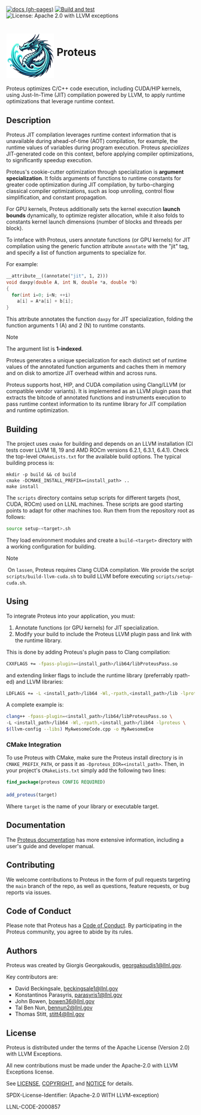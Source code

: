 [![docs (gh-pages)](https://github.com/Olympus-HPC/proteus/actions/workflows/gh-pages-docs.yml/badge.svg)](https://github.com/Olympus-HPC/proteus/actions/workflows/gh-pages-docs.yml)
[![Build and test](https://github.com/Olympus-HPC/proteus/actions/workflows/ci-build-test.yml/badge.svg)](https://github.com/Olympus-HPC/proteus/actions/workflows/ci-build-test.yml)
![License: Apache 2.0 with LLVM exceptions](https://img.shields.io/badge/license-Apache%202.0%20with%20LLVM%20exceptions-blue.svg)

# <img src="docs/assets/proteus-logo.png" width="128" align="middle" /> Proteus

Proteus optimizes C/C++ code execution, including CUDA/HIP kernels, using
Just-In-Time (JIT) compilation powered by LLVM, to apply runtime optimizations
that leverage runtime context.

## Description
Proteus JIT compilation leverages runtime context information that is
unavailable during ahead-of-time (AOT) compilation, for example, the runtime
values of variables during program execution.
Proteus *specializes* JIT-generated code on this context, before applying
compiler optimizations, to significantly speedup execution.

Proteus's cookie-cutter optimization through specialization is
**argument specialization**.
It folds arguments of functions to runtime constants for greater code
optimization during JIT compilation, by turbo-charging classical compiler
optimizations, such as loop unrolling, control flow simplification, and constant
propagation.

For GPU kernels, Proteus additionally sets the kernel execution
**launch bounds** dynamically, to optimize register allocation, while it also
folds to constants kernel launch dimensions (number of blocks and threads per
block).

To inteface with Proteus, users annotate functions (or GPU kernels) for JIT
compilation using the generic function attribute `annotate` with the "jit" tag,
and specify a list of function arguments to specialize for.

For example:
```cpp
__attribute__((annotate("jit", 1, 2)))
void daxpy(double A, int N, double *a, double *b)
{
  for(int i=0; i<N; ++i)
    a[i] = A*a[i] + b[i];
}
```
This attribute annotates the function `daxpy` for JIT specialization, folding
the function arguments 1 (A) and 2 (N) to runtime constants.

> [!NOTE]
> The argument list is **1-indexed**.

Proteus generates a unique specialization for each distinct set of runtime
values of the annotated function arguments and caches them in memory and on disk
to amortize JIT overhead within and across runs.

Proteus supports host, HIP, and CUDA compilation using Clang/LLVM (or compatible
vendor variants).
It is implemented as an LLVM plugin pass that extracts the bitcode of annotated
functions and instruments execution to pass runtime context information to its
runtime library for JIT compilation and runtime optimization.

## Building
The project uses `cmake` for building and depends on an LLVM installation
(CI tests cover LLVM 18, 19 and AMD ROCm versions 6.2.1, 6.3.1, 6.4.1).
Check the top-level `CMakeLists.txt` for the available build options.
The typical building process is:
```
mkdir -p build && cd build
cmake -DCMAKE_INSTALL_PREFIX=<install_path> ..
make install
```

The `scripts` directory contains setup scripts for different targets (host,
CUDA, ROCm) used on LLNL machines.
These scripts are good starting points to adapt for other machines too.
Run them from the repository root as follows:
```bash
source setup-<target>.sh
```
They load environment modules and create a `build-<target>` directory with a
working configuration for building.

> [!NOTE]
>️ On `lassen`, Proteus requires Clang CUDA compilation. We provide the script
> `scripts/build-llvm-cuda.sh` to build LLVM before executing
> `scripts/setup-cuda.sh`.

## Using

To integrate Proteus into your application, you must:

1. Annotate functions (or GPU kernels) for JIT specialization.
2. Modify your build to include the Proteus LLVM plugin pass and link with the runtime library.

This is done by adding Proteus's plugin pass to Clang compilation:
```bash
CXXFLAGS += -fpass-plugin=<install_path>/lib64/libProteusPass.so
```
and extending linker flags to include the runtime library (preferrably
rpath-ed) and LLVM libraries:
```bash
LDFLAGS += -L <install_path>/lib64 -Wl,-rpath,<install_path>/lib -lproteus $(llvm-config --libs)
```

A complete example is:
```bash
clang++ -fpass-plugin=<install_path>/lib64/libProteusPass.so \
-L <install_path>/lib64 -Wl,-rpath,<install_path>/lib64 -lproteus \
$(llvm-config --libs) MyAwesomeCode.cpp -o MyAwesomeExe
```

### CMake Integration

To use Proteus with CMake, make sure the Proteus install directory is in
`CMAKE_PREFIX_PATH`, or pass it as `-Dproteus_DIR=<install_path>`.
Then, in your project's `CMakeLists.txt` simply add the following two lines:

```cmake
find_package(proteus CONFIG REQUIRED)

add_proteus(target)
```

Where `target` is the name of your library or executable target.

## Documentation

The [Proteus documentation](https://olympus-hpc.github.io/proteus/) has more extensive information,
including a user's guide and developer manual.

## Contributing

We welcome contributions to Proteus in the form of pull requests targeting the
`main` branch of the repo, as well as questions, feature requests, or bug reports
via issues.

## Code of Conduct

Please note that Proteus has a [Code of Conduct](CODE_OF_CONDUCT.md).
By participating in the Proteus community, you agree to abide by its rules.

## Authors
Proteus was created by Giorgis Georgakoudis, georgakoudis1@llnl.gov.

Key contributors are:
- David Beckingsale, beckingsale1@llnl.gov
- Konstantinos Parasyris, parasyris1@llnl.gov
- John Bowen, bowen36@llnl.gov
- Tal Ben Nun, bennun2@llnl.gov
- Thomas Stitt, stitt4@llnl.gov

## License

Proteus is distributed under the terms of the Apache License (Version 2.0) with
LLVM Exceptions.

All new contributions must be made under the Apache-2.0 with LLVM Exceptions license.

See [LICENSE](LICENSE), [COPYRIGHT](COPYRIGHT), and [NOTICE](NOTICE) for details.

SPDX-License-Identifier: (Apache-2.0 WITH LLVM-exception)

LLNL-CODE-2000857
